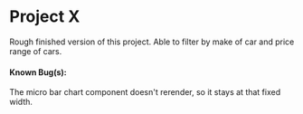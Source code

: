 # Project X  

Rough finished version of this project. Able to filter by make of car and price range of cars.
#### Known Bug(s):
The micro bar chart component doesn't rerender, so it stays at that fixed width.
